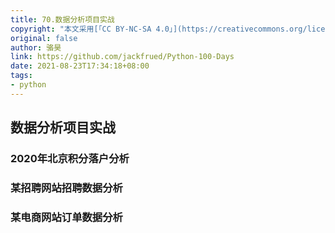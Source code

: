 ```yaml
---
title: 70.数据分析项目实战
copyright: "本文采用[「CC BY-NC-SA 4.0」](https://creativecommons.org/licenses/by-nc-sa/4.0/deed.zh)协议，转载请注明出处。"
original: false
author: 骆昊
link: https://github.com/jackfrued/Python-100-Days
date: 2021-08-23T17:34:18+08:00
tags:
- python
---
```

## 数据分析项目实战

### 2020年北京积分落户分析



### 某招聘网站招聘数据分析



### 某电商网站订单数据分析



